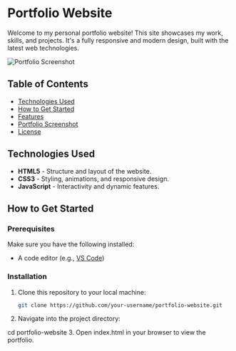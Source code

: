 # Portfolio Website

Welcome to my personal portfolio website! This site showcases my work, skills, and projects. It's a fully responsive and modern design, built with the latest web technologies.

![Portfolio Screenshot](./assets/images/apoo.jpeg)

## Table of Contents

- [Technologies Used](#technologies-used)
- [How to Get Started](#how-to-get-started)
- [Features](#features)
- [Portfolio Screenshot](#portfolio-screenshot)
- [License](#license)

## Technologies Used

- **HTML5** - Structure and layout of the website.
- **CSS3** - Styling, animations, and responsive design.
- **JavaScript** - Interactivity and dynamic features.

## How to Get Started

### Prerequisites

Make sure you have the following installed:

- A code editor (e.g., [VS Code](https://code.visualstudio.com/))

### Installation

1. Clone this repository to your local machine:

   ```bash
   git clone https://github.com/your-username/portfolio-website.git

2. Navigate into the project directory:

cd portfolio-website
3. Open index.html in your browser to view the portfolio.


